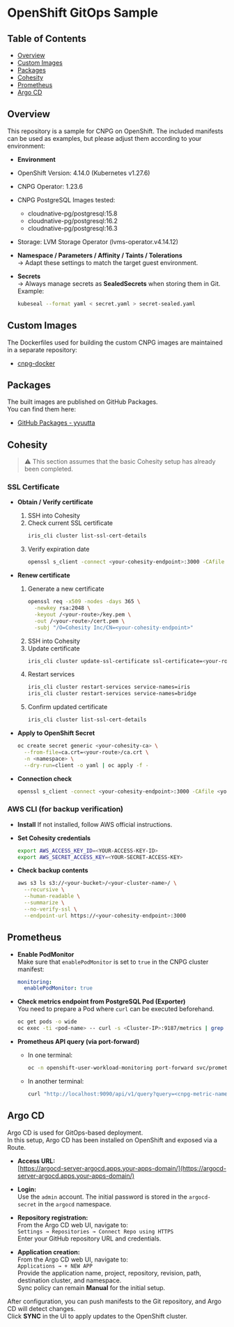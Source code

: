 # OpenShift GitOps Sample


## Table of Contents
- [Overview](#overview)
- [Custom Images](#custom-images)
- [Packages](#packages)
- [Cohesity](#cohesity)
- [Prometheus](#prometheus)
- [Argo CD](#argo-cd)


## Overview

This repository is a sample for CNPG on OpenShift. 
The included manifests can be used as examples, but please adjust them according to your environment:

- **Environment**
- OpenShift Version: 4.14.0 (Kubernetes v1.27.6)
- CNPG Operator: 1.23.6
- CNPG PostgreSQL Images tested:
  - cloudnative-pg/postgresql:15.8
  - cloudnative-pg/postgresql:16.2
  - cloudnative-pg/postgresql:16.3
- Storage: LVM Storage Operator (lvms-operator.v4.14.12)

- **Namespace / Parameters / Affinity / Taints / Tolerations**  
  → Adapt these settings to match the target guest environment.  

- **Secrets**  
  → Always manage secrets as **SealedSecrets** when storing them in Git.  
  Example:  
  ```bash
  kubeseal --format yaml < secret.yaml > secret-sealed.yaml
  ```

## Custom Images
The Dockerfiles used for building the custom CNPG images are maintained in a separate repository:  
- [cnpg-docker](https://github.com/yyuutta/cnpg-docker)

## Packages
The built images are published on GitHub Packages.  
You can find them here:  
- [GitHub Packages - yyuutta](https://github.com/yyuutta?tab=packages)


## Cohesity

> ⚠️ This section assumes that the basic Cohesity setup has already been completed.

### SSL Certificate

- **Obtain / Verify certificate**
  1. SSH into Cohesity
  2. Check current SSL certificate  
     ```bash
     iris_cli cluster list-ssl-cert-details
     ```
  3. Verify expiration date  
     ```bash
     openssl s_client -connect <your-cohesity-endpoint>:3000 -CAfile <your-route>/ca.crt
     ```

- **Renew certificate**
  1. Generate a new certificate  
     ```bash
     openssl req -x509 -nodes -days 365 \
       -newkey rsa:2048 \
       -keyout /<your-route>/key.pem \
       -out /<your-route>/cert.pem \
       -subj "/O=Cohesity Inc/CN=<your-cohesity-endpoint>"
     ```
  2. SSH into Cohesity  
  3. Update certificate  
     ```bash
     iris_cli cluster update-ssl-certificate ssl-certificate=<your-route>/cert.pem ssl-cert-private-key=<your-route>/key.pem
     ```
  4. Restart services  
     ```bash
     iris_cli cluster restart-services service-names=iris
     iris_cli cluster restart-services service-names=bridge
     ```
  5. Confirm updated certificate  
     ```bash
     iris_cli cluster list-ssl-cert-details
     ```
- **Apply to OpenShift Secret**
  ```bash
  oc create secret generic <your-cohesity-ca> \
    --from-file=ca.crt=<your-route>/ca.crt \
    -n <namespace> \
    --dry-run=client -o yaml | oc apply -f -
  ```

- **Connection check**
  ```bash
  openssl s_client -connect <your-cohesity-endpoint>:3000 -CAfile <your-route>/ca.crt
  ```

### AWS CLI (for backup verification)

- **Install**
  If not installed, follow AWS official instructions.

- **Set Cohesity credentials**
  ```bash
  export AWS_ACCESS_KEY_ID=<YOUR-ACCESS-KEY-ID>
  export AWS_SECRET_ACCESS_KEY=<YOUR-SECRET-ACCESS-KEY>
  ```

- **Check backup contents**
  ```bash
  aws s3 ls s3://<your-bucket>/<your-cluster-name>/ \
    --recursive \
    --human-readable \
    --summarize \
    --no-verify-ssl \
    --endpoint-url https://<your-cohesity-endpoint>:3000
  ```


## Prometheus

- **Enable PodMonitor**  
  Make sure that `enablePodMonitor` is set to `true` in the CNPG cluster manifest:  
  ```yaml
  monitoring:
    enablePodMonitor: true
  ```

- **Check metrics endpoint from PostgreSQL Pod (Exporter)**  
  You need to prepare a Pod where `curl` can be executed beforehand.
  ```bash
  oc get pods -o wide
  oc exec -ti <pod-name> -- curl -s <Cluster-IP>:9187/metrics | grep "<cnpg-metric-name>"
  ```

- **Prometheus API query (via port-forward)**  
  - In one terminal:  
    ```bash
    oc -n openshift-user-workload-monitoring port-forward svc/prometheus-operated 9090:9090
    ```
  - In another terminal:  
    ```bash
    curl "http://localhost:9090/api/v1/query?query=<cnpg-metric-name>"
    ```


## Argo CD

Argo CD is used for GitOps-based deployment.  
In this setup, Argo CD has been installed on OpenShift and exposed via a Route.

- **Access URL:**  
  [https://argocd-server-argocd.apps.your-apps-domain/](https://argocd-server-argocd.apps.your-apps-domain/)

- **Login:**  
  Use the `admin` account. The initial password is stored in the `argocd-secret` in the `argocd` namespace.

- **Repository registration:**  
  From the Argo CD web UI, navigate to:  
  `Settings → Repositories → Connect Repo using HTTPS`  
  Enter your GitHub repository URL and credentials.

- **Application creation:**  
  From the Argo CD web UI, navigate to:  
  `Applications → + NEW APP`  
  Provide the application name, project, repository, revision, path, destination cluster, and namespace.  
  Sync policy can remain **Manual** for the initial setup.

After configuration, you can push manifests to the Git repository, and Argo CD will detect changes.  
Click **SYNC** in the UI to apply updates to the OpenShift cluster.

